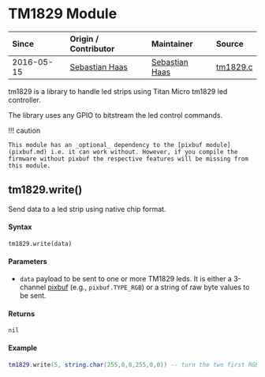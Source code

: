 # TM1829 Module
| Since  | Origin / Contributor  | Maintainer  | Source  |
| :----- | :-------------------- | :---------- | :------ |
| 2016-05-15 | [Sebastian Haas](https://github.com/sebi2k1) | [Sebastian Haas](https://github.com/sebi2k1) | [tm1829.c](../../app/modules/tm1829.c)|

tm1829 is a library to handle led strips using Titan Micro tm1829
led controller.

The library uses any GPIO to bitstream the led control commands.

!!! caution

    This module has an _optional_ dependency to the [pixbuf module](pixbuf.md) i.e. it can work without. However, if you compile the firmware without pixbuf the respective features will be missing from this module.

## tm1829.write()
Send data to a led strip using native chip format.

#### Syntax
`tm1829.write(data)`

#### Parameters
- `data` payload to be sent to one or more TM1829 leds.  It is either
  a 3-channel [pixbuf](pixbuf) (e.g., `pixbuf.TYPE_RGB`) or a string of
  raw byte values to be sent.

#### Returns
`nil`

#### Example
```lua
tm1829.write(5, string.char(255,0,0,255,0,0)) -- turn the two first RGB leds to blue using GPIO 5
```

